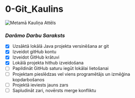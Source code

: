 # 0-Git_Kaulins

![Metamā Kauliņa Attēls](https://creazilla-store.fra1.digitaloceanspaces.com/cliparts/77423/dice-clipart-xl.png)
### *Darāmo Darbu Saraksts*
- [x] Uzsāktā lokālā Java projekta versinēšana ar git
- [x] Izveidot gitHub kontu
- [x] Izveidot GitHub krātuvi
- [x] Lokālā projekta hithub izveidošana
- [ ] Papildināt GitHub saturu iegūt lokālai lietošanai
- [ ] Projektam pieslēdzas vel viens programētājs un izmēģina kopdarbošanos
- [ ] Projektā ieviests jauns zars
- [ ] Sapludināt zari, novērsts merge konfliktu
